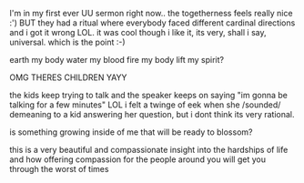 I'm in my first ever UU sermon right now.. the togetherness feels really nice :') BUT they had a ritual where everybody faced different cardinal directions and i got it wrong LOL. it was cool though i like it, its very, shall i say, universal. which is the point :-)

earth my body
water my blood
fire my body
lift my spirit?

OMG THERES CHILDREN YAYY

the kids keep trying to talk and the speaker keeps on saying "im gonna be talking for a few minutes" LOL i felt a twinge of eek when she /sounded/ demeaning to a kid answering her question, but i dont think its very rational.

is something growing inside of me that will be ready to blossom?

this is a very beautiful and compassionate insight into the hardships of life and how offering compassion for the people around you will get you through the worst of times


